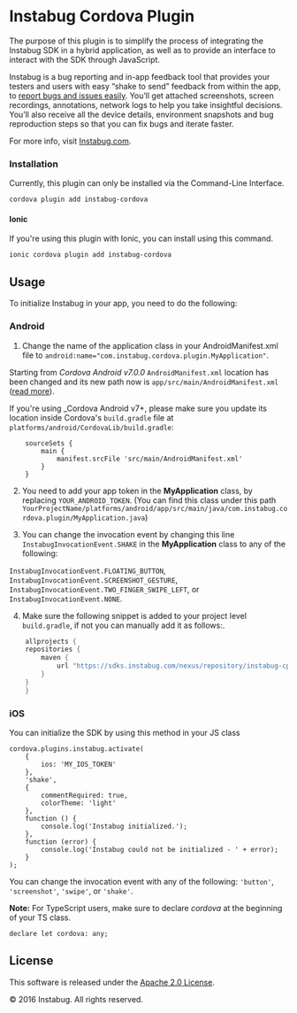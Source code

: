# Instabug Cordova Plugin

The purpose of this plugin is to simplify the process of integrating the Instabug SDK in a hybrid application, as well as to provide an interface to interact with the SDK through JavaScript.

Instabug is a bug reporting and in-app feedback tool that provides your testers and users with easy “shake to send” feedback from within the app, to [report bugs and issues easily](https://instabug.com/bug-reporting). You’ll get attached screenshots, screen recordings, annotations, network logs to help you take insightful decisions. You’ll also receive all the device details, environment snapshots and bug reproduction steps so that you can fix bugs and iterate faster.

For more info, visit [Instabug.com](https://instabug.com).

### Installation

Currently, this plugin can only be installed via the Command-Line Interface.

```
cordova plugin add instabug-cordova
```

#### Ionic

If you're using this plugin with Ionic, you can install using this command.

```
ionic cordova plugin add instabug-cordova
```

## Usage

To initialize Instabug in your app, you need to do the following:

### Android

1. Change the name of the application class in your AndroidManifest.xml file to `android:name="com.instabug.cordova.plugin.MyApplication"`.

Starting from _Cordova Android v7.0.0_ `AndroidManifest.xml` location has been changed and its new path now is `app/src/main/AndroidManifest.xml` ([read more](http://cordova.apache.org/announcements/2017/12/04/cordova-android-7.0.0.html)).

If you're using _Cordova Android v7+, please make sure you update its location inside Cordova's `build.gradle` file at `platforms/android/CordovaLib/build.gradle`:

```
    sourceSets {
        main {
            manifest.srcFile 'src/main/AndroidManifest.xml'
        }
    }
```

2. You need to add your app token in the **MyApplication** class, by replacing `YOUR_ANDROID_TOKEN`. (You can find this class under this path `YourProjectName/platforms/android/app/src/main/java/com.instabug.cordova.plugin/MyApplication.java`)

3. You can change the invocation event by changing this line `InstabugInvocationEvent.SHAKE` in the **MyApplication** class to any of the following:

`InstabugInvocationEvent.FLOATING_BUTTON`, `InstabugInvocationEvent.SCREENSHOT_GESTURE`, `InstabugInvocationEvent.TWO_FINGER_SWIPE_LEFT`, or `InstabugInvocationEvent.NONE`.

4.  Make sure the following snippet is added to your project level `build.gradle`, if not you can manually add it as follows:.

```dart
    allprojects {
	repositories {
	    maven {
	        url "https://sdks.instabug.com/nexus/repository/instabug-cp"
	    }
	}
    }
```

### iOS

You can initialize the SDK by using this method in your JS class

```
cordova.plugins.instabug.activate(
    {
        ios: 'MY_IOS_TOKEN'
    },
    'shake',
    {
    	commentRequired: true,
    	colorTheme: 'light'
    },
    function () {
        console.log('Instabug initialized.');
    },
    function (error) {
        console.log('Instabug could not be initialized - ' + error);
    }
);
```

You can change the invocation event with any of the following: `'button'`, `'screenshot'`, `'swipe'`, or `'shake'`.

**Note:** For TypeScript users, make sure to declare _cordova_ at the beginning of your TS class.

```
declare let cordova: any;
```

## License

This software is released under the <a href="http://opensource.org/licenses/Apache-2.0">Apache 2.0 License</a>.

© 2016 Instabug. All rights reserved.
